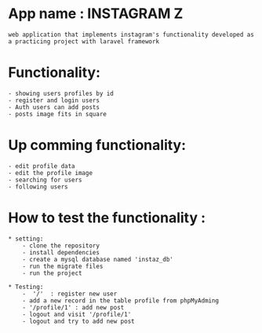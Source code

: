# App name : INSTAGRAM Z
    web application that implements instagram's functionality developed as a practicing project with laravel framework

# Functionality:
    - showing users profiles by id
    - register and login users
    - Auth users can add posts
    - posts image fits in square

# Up comming functionality:
    - edit profile data 
    - edit the profile image 
    - searching for users
    - following users

# How to test the functionality : 
    * setting: 
        - clone the repository
        - install dependencies 
        - create a mysql database named 'instaz_db'
        - run the migrate files
        - run the project
    
    * Testing: 
        -  '/'  : register new user
        - add a new record in the table profile from phpMyAdming
        - '/profile/1' : add new post
        - logout and visit '/profile/1'
        - logout and try to add new post
